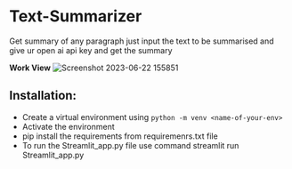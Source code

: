 # Text-Summarizer
Get summary of any paragraph just input the text to be summarised and give ur open ai api key and get the summary


**Work View**
![Screenshot 2023-06-22 155851](https://github.com/pgs17/Text-Summarizer/assets/104774222/2a42425d-e771-4d75-a8d0-423b9123ea88)


## Installation:
* Create a virtual environment using `python -m venv <name-of-your-env>`
* Activate the environment
* pip install the requirements from requiremenrs.txt file
* To run the Streamlit_app.py file use command  streamlit run Streamlit_app.py
